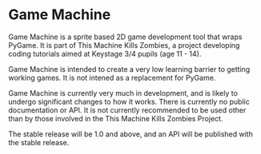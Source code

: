 # Game Machine

Game Machine is a sprite based 2D game development tool that wraps PyGame. It
is part of This Machine Kills Zombies, a project developing coding tutorials
aimed at Keystage 3/4 pupils (age 11 - 14).

Game Machine is intended to create a very low learning barrier to getting
working games. It is not intened as a replacement for PyGame.

Game Machine is currently very much in development, and is likely to undergo
significant changes to how it works. There is currently no public documentation
or API. It is not currently recommended to be
used other than by those involved in the This Machine Kills Zombies Project.

The stable release will be 1.0 and above, and an API will be published with
the stable release.
